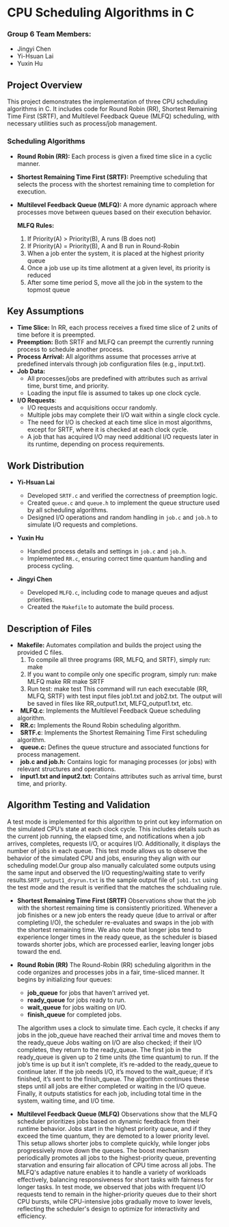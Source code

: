 # CPU Scheduling Algorithms in C

### Group 6 Team Members:
- Jingyi Chen
- Yi-Hsuan Lai
- Yuxin Hu


## Project Overview
This project demonstrates the implementation of three CPU scheduling algorithms in C. It includes code for Round Robin (RR), Shortest Remaining Time First (SRTF), and Multilevel Feedback Queue (MLFQ) scheduling, with necessary utilities such as process/job management.<br />

### Scheduling Algorithms
- **Round Robin (RR):** Each process is given a fixed time slice in a cyclic manner.<br />

- **Shortest Remaining Time First (SRTF):** Preemptive scheduling that selects the process with the shortest remaining time to completion for execution.<br />

- **Multilevel Feedback Queue (MLFQ):** A more dynamic approach where processes move between queues based on their execution behavior.<br />

	**MLFQ Rules:**
	1. If Priority(A) > Priority(B), A runs (B does not)
	2. If Priority(A) = Priority(B), A and B run in Round-Robin
	3. When a job enter the system, it is placed at the highest priority queue
	4. Once a job use up its time allotment at a given level, its priority is reduced
	5. After some time period S, move all the job in the system to the topmost queue

## Key Assumptions<br />
- **Time Slice:** In RR, each process receives a fixed time slice of 2 units of time before it is preempted.<br />
- **Preemption:**  Both SRTF and MLFQ can preempt the currently running process to schedule another process.<br />
- **Process Arrival:** All algorithms assume that processes arrive at predefined intervals through job configuration files (e.g., input.txt).<br />
- **Job Data:** 
  - All processes/jobs are predefined with attributes such as arrival time, burst time, and priority.<br />
  - Loading the input file is assumed to takes up one clock cycle.
- **I/O Requests**:
  - I/O requests and acquisitions occur randomly.
  - Multiple jobs may complete their I/O wait within a single clock cycle.
  - The need for I/O is checked at each time slice in most algorithms, except for SRTF, where it is checked at each clock cycle.
  - A job that has acquired I/O may need additional I/O requests later in its runtime, depending on process requirements.<br />

## Work Distribution
- **Yi-Hsuan Lai**
  - Developed `SRTF.c` and verified the correctness of preemption logic.
  - Created `queue.c` and `queue.h` to implement the queue structure used by all scheduling algorithms.
  - Designed I/O operations and random handling in `job.c` and `job.h` to simulate I/O requests and completions.

- **Yuxin Hu**
  - Handled process details and settings in `job.c` and `job.h`.
  - Implemented `RR.c`, ensuring correct time quantum handling and process cycling.

- **Jingyi Chen**
  - Developed `MLFQ.c`, including code to manage queues and adjust priorities.
  - Created the `Makefile` to automate the build process.


## Description of Files<br />
- **Makefile:** Automates compilation and builds the project using the provided C files.
    1. To compile all three programs (RR, MLFQ, and SRTF), simply run:
		make
	2. If you want to compile only one specific program, simply run:
		make MLFQ
		make RR
		make SRTF
	3. Run test: 
		make test
This command will run each executable (RR, MLFQ, SRTF) with test input files job1.txt and job2.txt. The output will be saved in files like RR_output1.txt, MLFQ_output1.txt, etc.
- &ensp;**MLFQ.c**: Implements the Multilevel Feedback Queue scheduling algorithm.<br />
- &ensp;**RR.c:** Implements the Round Robin scheduling algorithm.<br />
- &ensp;**SRTF.c**: Implements the Shortest Remaining Time First scheduling algorithm.<br />
- &ensp;**queue.c:** Defines the queue structure and associated functions for process management.<br />
- &ensp;**job.c and job.h:** Contains logic for managing processes (or jobs) with relevant structures and operations.<br />
- &ensp;**input1.txt and input2.txt:** Contains attributes such as arrival time, burst time, and priority.<br />


## Algorithm Testing and Validation<br />
A test mode is implemented for this algorithm to print out key information on the simulated CPU’s state at each clock cycle. This includes details such as the current job running, the elapsed time, and notifications when a job arrives, completes, requests I/O, or acquires I/O. Additionally, it displays the number of jobs in each queue. This test mode allows us to observe the behavior of the simulated CPU and jobs, ensuring they align with our scheduling model.Our group also manually calculated some outputs using the same input and observed the I/O requesting/waiting state to verify results.`SRTF_output1_dryrun.txt` is the sample output file of `job1.txt` using the test mode and the result is verified that the matches the schdualing rule.

- **Shortest Remaining Time First (SRTF)** Observations show that the job with the shortest remaining time is consistently prioritized. Whenever a job finishes or a new job enters the ready queue (due to arrival or after completing I/O), the scheduler re-evaluates and swaps in the job with the shortest remaining time. We also note that longer jobs tend to experience longer times in the ready queue, as the scheduler is biased towards shorter jobs, which are processed earlier, leaving longer jobs toward the end.
- **Round Robin (RR)** The Round-Robin (RR) scheduling algorithm in the code organizes and processes jobs in a fair, time-sliced manner. It begins by initializing four queues:
  - **job_queue** for jobs that haven’t arrived yet.
  - **ready_queue** for jobs ready to run.
  - **wait_queue** for jobs waiting on I/O.
  - **finish_queue** for completed jobs.

   The algorithm uses a clock to simulate time. Each cycle, it checks if any jobs in the job_queue have reached their arrival time and moves them to the ready_queue Jobs waiting on I/O are also checked; if their I/O completes, they return to the ready_queue. The first job in the ready_queue is given up to 2 time units (the time quantum) to run. If the job’s time is up but it isn’t complete, it’s re-added to the ready_queue to continue later. If the job needs I/O, it’s moved to the wait_queue; if it’s finished, it’s sent to the finish_queue. The algorithm continues these steps until all jobs are either completed or waiting in the I/O queue. Finally, it outputs statistics for each job, including total time in the system, waiting time, and I/O time.

- **Multilevel Feedback Queue (MLFQ)**
Observations show that the MLFQ scheduler prioritizes jobs based on dynamic feedback from their runtime behavior. Jobs start in the highest priority queue, and if they exceed the time quantum, they are demoted to a lower priority level. This setup allows shorter jobs to complete quickly, while longer jobs progressively move down the queues. The boost mechanism periodically promotes all jobs to the highest-priority queue, preventing starvation and ensuring fair allocation of CPU time across all jobs. The MLFQ's adaptive nature enables it to handle a variety of workloads effectively, balancing responsiveness for short tasks with fairness for longer tasks. In test mode, we observed that jobs with frequent I/O requests tend to remain in the higher-priority queues due to their short CPU bursts, while CPU-intensive jobs gradually move to lower levels, reflecting the scheduler's design to optimize for interactivity and efficiency.



